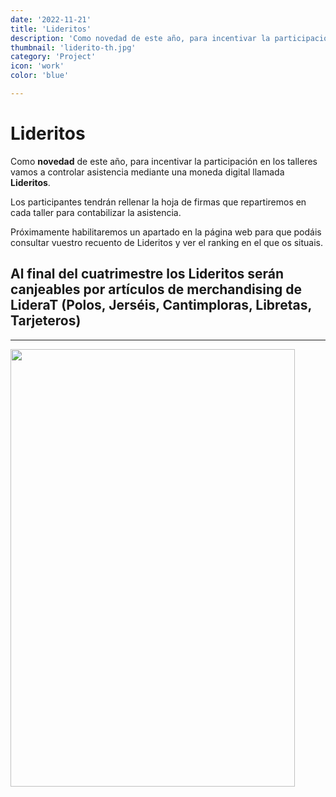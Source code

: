 ```yaml
---
date: '2022-11-21'
title: 'Lideritos'
description: 'Como novedad de este año, para incentivar la participación en los talleres vamos a controlar asistencia mediante una moneda digital llamada Lideritos.'
thumbnail: 'liderito-th.jpg'
category: 'Project'
icon: 'work'
color: 'blue'

---
```


# Lideritos

Como **novedad** de este año, para incentivar la participación en los talleres vamos a controlar asistencia mediante una moneda digital llamada **Lideritos**. 


Los participantes tendrán rellenar la hoja de firmas que repartiremos en cada taller para contabilizar la asistencia. 

Próximamente habilitaremos un apartado en la página web para que podáis consultar vuestro recuento de Lideritos y ver el ranking en el que os situais. 

## Al final del cuatrimestre los Lideritos serán canjeables por artículos de merchandising de LideraT **(Polos, Jerséis, Cantimploras, Libretas, Tarjeteros)**

---



<img src="https://ik.imagekit.io/daibeal/WhatsApp_Image_2022-11-18_at_20.39.50_ktdH40DpT.jpeg?ik-sdk-version=javascript-1.4.3&updatedAt=1669065508461"  width="95%" height="700">





